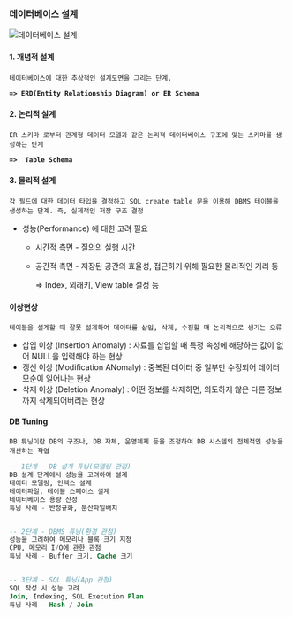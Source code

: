 ### 데이터베이스 설계

![데이터베이스 설계](https://t1.daumcdn.net/cfile/tistory/999898375DE5F7F90D)

#### 1. 개념적 설계

`데이터베이스에 대한 추상적인 설계도면을 그리는 단계. `

**`=> ERD(Entity Relationship Diagram) or ER Schema`**

#### 2. 논리적 설계

`ER 스키마 로부터 관계형 데이터 모델과 같은 논리적 데이터베이스 구조에 맞는 스키마를 생성하는 단계 `

**`=>  Table Schema`**

#### 3. 물리적 설계

`각 필드에 대한 데이터 타입을 결정하고 SQL create table 문을 이용해 DBMS 테이블을 생성하는 단계. 즉, 실제적인 저장 구조 결정`

* 성능(Performance) 에 대한 고려 필요

  * 시간적 측면 - 질의의 실행 시간

  * 공간적 측면 - 저장된 공간의 효율성, 접근하기 위해 필요한 물리적인 거리 등

    => Index,  외래키, View table 설정 등



#### 이상현상

`테이블을 설계할 때 잘못 설계하여 데이터를 삽입, 삭제, 수정할 때 논리적으로 생기는 오류`

- 삽입 이상 (Insertion Anomaly) : 자료를 삽입할 때 특정 속성에 해당하는 값이 없어 NULL을 입력해야 하는 현상
- 갱신 이상 (Modification ANomaly) : 중복된 데이터 중 일부만 수정되어 데이터 모순이 일어나는 현상
- 삭제 이상 (Deletion Anomaly) : 어떤 정보를 삭제하면, 의도하지 않은 다른 정보까지 삭제되어버리는 현상





#### DB Tuning

`DB 튜닝이란 DB의 구조나, DB 자체, 운영체제 등을 조정하여 DB 시스템의 전체적인 성능을 개선하는 작업`

```sql
-- 1단계 - DB 설계 튜닝(모델링 관점)
DB 설계 단계에서 성능을 고려하여 설계
데이터 모델링, 인덱스 설계
데이터파일, 테이블 스페이스 설계
데이터베이스 용량 산정
튜닝 사례 - 반정규화, 분산파일배치


-- 2단계 - DBMS 튜닝(환경 관점)
성능을 고려하여 메모리나 블록 크기 지정
CPU, 메모리 I/O에 관한 관점
튜닝 사례 - Buffer 크기, Cache 크기


-- 3단계 - SQL 튜닝(App 관점)
SQL 작성 시 성능 고려
Join, Indexing, SQL Execution Plan
튜닝 사례 - Hash / Join
```

